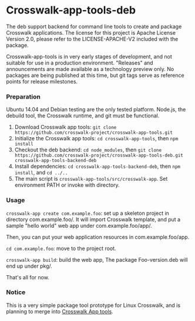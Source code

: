 Crosswalk-app-tools-deb
===================

The deb support backend for command line tools to create and package Crosswalk applications. The license for this project is Apache License
Version 2.0, please refer to the LICENSE-APACHE-V2 included with the package.

Crosswalk-app-tools is in very early stages of development, and not suitable for use in a production environment. "Releases" and announcements are made available as a technology preview only. No packages are being published at this time, but git tags serve as reference points for release milestones.

### Preparation

Ubuntu 14.04 and Debian testing are the only tested platform. Node.js, the debuild tool, the Crosswalk runtime, and git must be functional.

1. Download Crosswalk app tools: `git clone https://github.com/crosswalk-project/crosswalk-app-tools.git`
2. Initialize the Crosswalk app tools: `cd crosswalk-app-tools`, then `npm install`
3. Checkout the deb backend: `cd node_modules`, then `git clone https://github.com/crosswalk-project/crosswalk-app-tools-deb.git crosswalk-app-tools-backend-deb`
2. Install dependencies: `cd crosswalk-app-tools-backend-deb`, then `npm install`, and `cd ../..`
3. The main script is `crosswalk-app-tools/src/crosswalk-app`. Set environment PATH or invoke with directory.

### Usage

`crosswalk-app create com.example.foo`: set up a skeleton project in directory com.example.foo/. It will import Crosswalk template, and put a sample "hello world" web app under com.example.foo/app/.

Then, you can put your web application resources in com.example.foo/app.

`cd com.example.foo`: move to the project root.

`crosswalk-app build`: build the web app, The package Foo-version.deb will end up under pkg/.

That's all for now.

### Notice

This is a very simple package tool prototype for Linux Crosswalk, and is planning to merge into [Crosswalk App tools](https://github.com/crosswalk-project/crosswalk-app-tools.git).
